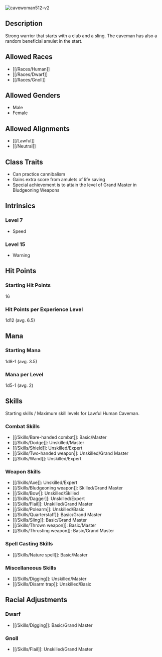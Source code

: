![cavewoman512-v2](https://github.com/hyvanmielenpelit/GnollHack/assets/16661034/ac1ce86f-ff9d-494e-85b3-7401087d5c41)

## Description

Strong warrior that starts with a club and a sling. The caveman has also a random beneficial amulet in the start.

## Allowed Races

- [[/Races/Human]]
- [[/Races/Dwarf]]
- [[/Races/Gnoll]]

## Allowed Genders

- Male
- Female

## Allowed Alignments

- [[/Lawful]]
- [[/Neutral]]

## Class Traits

- Can practice cannibalism
- Gains extra score from amulets of life saving
- Special achievement is to attain the level of Grand Master in Bludgeoning Weapons

## Intrinsics

### Level 7

- Speed

### Level 15

- Warning

## Hit Points

### Starting Hit Points

16

### Hit Points per Experience Level

1d12 (avg. 6.5)

## Mana

### Starting Mana

1d8-1 (avg. 3.5)

### Mana per Level

1d5-1 (avg. 2)

## Skills

Starting skills / Maximum skill levels for Lawful Human Caveman. 

### Combat Skills                                    

* [[/Skills/Bare-handed combat]]: Basic/Master      
* [[/Skills/Dodge]]: Unskilled/Master
* [[/Skills/Shield]]: Unskilled/Expert
* [[/Skills/Two-handed weapon]]: Unskilled/Grand Master
* [[/Skills/Wand]]: Unskilled/Expert      

### Weapon Skills                                    

* [[/Skills/Axe]]: Unskilled/Expert      
* [[/Skills/Bludgeoning weapon]]: Skilled/Grand Master
* [[/Skills/Bow]]: Unskilled/Skilled
* [[/Skills/Dagger]]: Unskilled/Expert      
* [[/Skills/Flail]]: Unskilled/Grand Master
* [[/Skills/Polearm]]: Unskilled/Basic       
* [[/Skills/Quarterstaff]]: Basic/Grand Master
* [[/Skills/Sling]]: Basic/Grand Master
* [[/Skills/Thrown weapon]]: Basic/Master      
* [[/Skills/Thrusting weapon]]: Basic/Grand Master

### Spell Casting Skills                             

* [[/Skills/Nature spell]]: Basic/Master

### Miscellaneous Skills                                

* [[/Skills/Digging]]: Unskilled/Master
* [[/Skills/Disarm trap]]: Unskilled/Basic       

## Racial Adjustments

### Dwarf

- [[/Skills/Digging]]: Basic/Grand Master

### Gnoll

- [[/Skills/Flail]]: Unskilled/Grand Master
